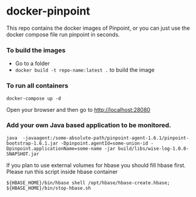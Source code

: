 # docker-pinpoint

This repo contains the docker images of Pinpoint, or you can just use the docker compose file run pinpoint in seconds.

### To build the images
* Go to a folder
* `docker build -t repo-name:latest .` to build the image

### To run all containers

```
docker-compose up -d
```

Open your browser and then go to <http://localhost:28080>


### Add your own Java based application to be monitored.

```shell
java  -javaagent:/some-absolute-path/pinpoint-agent-1.6.1/pinpoint-bootstrap-1.6.1.jar -Dpinpoint.agentId=some-union-id -Dpinpoint.applicationName=some-name -jar build/libs/wise-log-1.0.0-SNAPSHOT.jar

```


If you plan to use external volumes for hbase you should fill hbase first.
Please run this script inside hbase container
```
${HBASE_HOME}/bin/hbase shell /opt/hbase/hbase-create.hbase; ${HBASE_HOME}/bin/stop-hbase.sh
```
